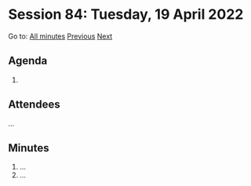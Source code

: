# Session 84: Tuesday, 19 April 2022

Go to: [All minutes](../../) [Previous](../../2022/04/17.md) [Next](../../2022/04/22.md)

## Agenda

1. 

## Attendees

...

## Minutes

1. ...
1. ...
